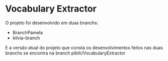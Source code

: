 # Vocabulary Extractor

O projeto foi desenvolvido em duas branchs: 

- BranchPamela 
- kilvia-branch 

E a versão atual do projeto que consta os desenvolvimentos feitos nas duas branchs se encontra na branch pibiti/VocabularyExtractor
